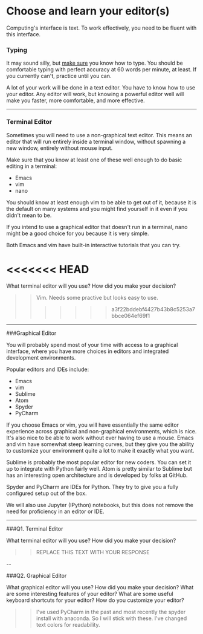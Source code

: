 # Choose and learn your editor(s)


Computing's interface is text. To work effectively, you need to be fluent with this interface.


### Typing

It may sound silly, but [make sure](http://www.typingtest.com/) you know how to type. You should be comfortable typing with perfect accuracy at 60 words per minute, at least. If you currently can't, practice until you can.

A lot of your work will be done in a text editor. You have to know how to use your editor. Any editor will work, but knowing a powerful editor well will make you faster, more comfortable, and more effective.

---

### Terminal Editor

Sometimes you will need to use a non-graphical text editor. This means an editor that will run entirely inside a terminal window, without spawning a new window, entirely without mouse input.

Make sure that you know at least one of these well enough to do basic editing in a terminal:

 * Emacs
 * vim
 * nano

You should know at least enough vim to be able to get out of it, because it is the default on many systems and you might find yourself in it even if you didn't mean to be.

If you intend to use a graphical editor that doesn't run in a terminal, nano might be a good choice for you because it is very simple.

Both Emacs and vim have built-in interactive tutorials that you can try.


<<<<<<< HEAD
=======
What terminal editor will you use? How did you make your decision?

>> Vim. Needs some practive but looks easy to use. 
>>>>>>> a3f22bddebf4427b43b8c5253a7bbce064ef69f1

---

###Graphical Editor

You will probably spend most of your time with access to a graphical interface, where you have more choices in editors and integrated development environments.

Popular editors and IDEs include:

 * Emacs
 * vim
 * Sublime
 * Atom
 * Spyder
 * PyCharm

If you choose Emacs or vim, you will have essentially the same editor experience across graphical and non-graphical environments, which is nice. It's also nice to be able to work without ever having to use a mouse. Emacs and vim have somewhat steep learning curves, but they give you the ability to customize your environment quite a lot to make it exactly what you want.

Sublime is probably the most popular editor for new coders. You can set it up to integrate with Python fairly well. Atom is pretty similar to Sublime but has an interesting open architecture and is developed by folks at GitHub.

Spyder and PyCharm are IDEs for Python. They try to give you a fully configured setup out of the box.

We will also use Jupyter (IPython) notebooks, but this does not remove the need for proficiency in an editor or IDE.

---

###Q1. Terminal Editor

What terminal editor will you use? How did you make your decision?

>> REPLACE THIS TEXT WITH YOUR RESPONSE

--

###Q2. Graphical Editor

What graphical editor will you use? How did you make your decision? What are some interesting features of your editor? What are some useful keyboard shortcuts for your editor? How do you customize your editor?

>> I've used PyCharm in the past and most recently the spyder install with anaconda. So I will stick with these. I've changed text colors for readability. 

 

